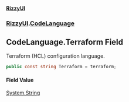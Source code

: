 #### [RizzyUI](index 'index')
### [RizzyUI](RizzyUI 'RizzyUI').[CodeLanguage](RizzyUI.CodeLanguage 'RizzyUI.CodeLanguage')

## CodeLanguage.Terraform Field

Terraform (HCL) configuration language.

```csharp
public const string Terraform = terraform;
```

#### Field Value
[System.String](https://docs.microsoft.com/en-us/dotnet/api/System.String 'System.String')